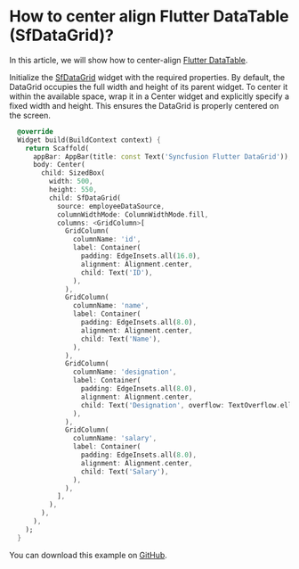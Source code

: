 # How to center align Flutter DataTable (SfDataGrid)?

In this article, we will show how to center-align [Flutter DataTable](https://www.syncfusion.com/flutter-widgets/flutter-datagrid).

Initialize the [SfDataGrid](https://pub.dev/documentation/syncfusion_flutter_datagrid/latest/datagrid/SfDataGrid-class.html) widget with the required properties. By default, the DataGrid occupies the full width and height of its parent widget. To center it within the available space, wrap it in a Center widget and explicitly specify a fixed width and height. This ensures the DataGrid is properly centered on the screen.

```dart
  @override
  Widget build(BuildContext context) {
    return Scaffold(
      appBar: AppBar(title: const Text('Syncfusion Flutter DataGrid')),
      body: Center(
        child: SizedBox(
          width: 500,
          height: 550,
          child: SfDataGrid(
            source: employeeDataSource,
            columnWidthMode: ColumnWidthMode.fill,
            columns: <GridColumn>[
              GridColumn(
                columnName: 'id',
                label: Container(
                  padding: EdgeInsets.all(16.0),
                  alignment: Alignment.center,
                  child: Text('ID'),
                ),
              ),
              GridColumn(
                columnName: 'name',
                label: Container(
                  padding: EdgeInsets.all(8.0),
                  alignment: Alignment.center,
                  child: Text('Name'),
                ),
              ),
              GridColumn(
                columnName: 'designation',
                label: Container(
                  padding: EdgeInsets.all(8.0),
                  alignment: Alignment.center,
                  child: Text('Designation', overflow: TextOverflow.ellipsis),
                ),
              ),
              GridColumn(
                columnName: 'salary',
                label: Container(
                  padding: EdgeInsets.all(8.0),
                  alignment: Alignment.center,
                  child: Text('Salary'),
                ),
              ),
            ],
          ),
        ),
      ),
    );
  }
```

You can download this example on [GitHub]().
